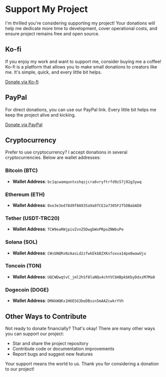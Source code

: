# Support My Project

I'm thrilled you're considering supporting my project! Your donations will help me dedicate more time to development, cover operational costs, and ensure project remains free and open source.

## Ko-fi

If you enjoy my work and want to support me, consider buying me a coffee! Ko-fi is a platform that allows you to make small donations to creators like me. It's simple, quick, and every little bit helps.

[Donate via Ko-fi](https://ko-fi.com/yerofey)

## PayPal

For direct donations, you can use our PayPal link. Every little bit helps me keep the project alive and kicking.

[Donate via PayPal](https://paypal.me/Jerofej)

## Cryptocurrency

Prefer to use cryptocurrency? I accept donations in several cryptocurrencies. Below are wallet addresses:

### Bitcoin (BTC)

- **Wallet Address**: `bc1qcwamquntxshqsjcra6vryftrfd9z57j02g3ywq`

### Ethereum (ETH)

- **Wallet Address**: `0xe3e3ed78d9f8A935a9a0fCE2a7305F2f5DBabAD8`

### Tether (USDT-TRC20)

- **Wallet Address**: `TCW9eaRWjpivZvnZ5DwgbWxPRpoZNWbuPe`

### Solana (SOL)

- **Wallet Address**: `CWsbNQRxNzAasLd2zfwkEkbBZXKxfoxva14pe8wawUju`

### Toncoin (TON)

- **Wallet Address**: `UQCWDwqtvC_jml2hSf8laNQu4chYVCbHBpkbKbyDdxzM7Ma0`

### Dogecoin (DOGE)

- **Wallet Address**: `DMAkWQKx1H6ESG3beDBssn5mAAZcwkrYVh`

## Other Ways to Contribute

Not ready to donate financially? That's okay! There are many other ways you can support our project:

- Star and share the project repository
- Contribute code or documentation improvements
- Report bugs and suggest new features

Your support means the world to us. Thank you for considering a donation to our project!
